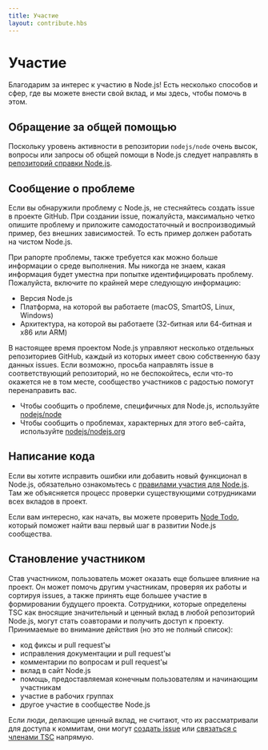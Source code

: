 ```yaml
---
title: Участие
layout: contribute.hbs
---
```


# Участие

Благодарим за интерес к участию в Node.js! Есть несколько способов и сфер, где вы можете внести
свой вклад, и мы здесь, чтобы помочь в этом.

## Обращение за общей помощью

Поскольку уровень активности в репозитории `nodejs/node` очень высок, вопросы или запросы об
общей помощи в Node.js следует направлять в [репозиторий справки Node.js](https://github.com/nodejs/help/issues).

## Сообщение о проблеме

Если вы обнаружили проблему с Node.js, не стесняйтесь создать issue в проекте GitHub.
При создании issue, пожалуйста, максимально четко опишите проблему и приложите самодостаточный
и воспроизводимый пример, без внешних зависимостей. То есть пример должен работать на чистом Node.js.

При рапорте проблемы, также требуется как можно больше информации о среде выполнения.
Мы никогда не знаем, какая информация будет уместна при попытке идентифицировать проблему.
Пожалуйста, включите по крайней мере следующую информацию:

* Версия Node.js
* Платформа, на которой вы работаете (macOS, SmartOS, Linux, Windows)
* Архитектура, на которой вы работаете (32-битная или 64-битная и x86 или ARM)

В настоящее время проектом Node.js управляют несколько отдельных репозиториев GitHub, каждый из которых имеет
свою собственную базу данных issues. Если возможно, просьба направлять issue в соответствующий репозиторий,
но не беспокойтесь, если что-то окажется не в том месте, сообщество участников с радостью помогут перенаправить вас.

* Чтобы сообщить о проблеме, специфичных для Node.js, используйте [nodejs/node](https://github.com/nodejs/node)
* Чтобы сообщить о проблемах, характерных для этого веб-сайта, используйте [nodejs/nodejs.org](https://github.com/nodejs/nodejs.org/issues)

## Написание кода

Если вы хотите исправить ошибки или добавить новый функционал в Node.js, обязательно ознакомьтесь с
[правилами участия для Node.js](https://github.com/nodejs/node/blob/master/CONTRIBUTING.md#pull-requests). Там
же объясняется процесс проверки существующими сотрудниками всех вкладов в проект.

Если вам интересно, как начать, вы можете проверить [Node Todo](https://www.nodetodo.org/), который поможет найти ваш первый шаг в развитии Node.js сообщества.

## Становление участником

Став участником, пользователь может оказать еще большее влияние на проект. Он может помочь другим участникам,
проверяя их работы и сортируя issues, а также принять еще большее участие в формировании будущего проекта.
Сотрудники, которые определены TSC как вносящие значительный и ценный вклад в любой репозиторий Node.js,
могут стать соавторами и получить доступ к проекту. Принимаемые во внимание действия (но это не полный список):

* код фиксы и pull request'ы
* исправления документации и pull request'ы
* комментарии по вопросам и pull request'ы
* вклад в сайт Node.js
* помощь, предоставляемая конечным пользователям и начинающим участникам
* участие в рабочих группах
* другое участие в сообществе Node.js

Если люди, делающие ценный вклад, не считают, что их рассматривали для доступа к коммитам, они могут
[создать issue](https://github.com/nodejs/TSC/issues) или [связаться с членами TSC](https://github.com/nodejs/TSC#current-members) напрямую.
